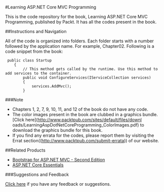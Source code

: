 #Learning ASP.NET Core MVC Programming

This is the code repository for the book, Learning ASP.NET Core MVC Programming, published by Packt. It has all the codes present in the book.

##Instructions and Navigation

All of the code is organized into folders. Each folder starts with a number followed by the application name. For example, Chapter02. Following is a code snippet from the book:
```
 public class Startup
    {
        // This method gets called by the runtime. Use this method to add services to the container.
        public void ConfigureServices(IServiceCollection services)
        {
            services.AddMvc();
        }

```
###Note
* Chapters 1, 2, 7, 9, 10, 11, and 12 of the book do not have any code.
* The color images present in the book are clubbed in a graphics bundle. [Click here](http://www.packtpub.com/sites/default/files/downl
oads/LearningAspDotNetCoreProgramming_ColorImages.pdf) to download the graphics bundle for this book.
* If you find any errata for the codes, please report them by visiting the Errat section((http://www.packtpub.com/submit-errata)) of our website.

##Related Products

* [Bootstrap for ASP.NET MVC - Second Edition](https://www.packtpub.com/web-development/bootstrap-aspnet-mvc-second-edition?utm_source=github&utm_campaign=9781785889479&utm_medium=repository)
* [ASP.NET Core Essentials](https://www.packtpub.com/web-development/aspnet-core-essentials?utm_source=github&utm_campaign=9781785889158&utm_medium=repository)

###Suggestions and Feedback

[Click here](https://docs.google.com/forms/d/e/1FAIpQLSe5qwunkGf6PUvzPirPDtuy1Du5Rlzew23UBp2S-P3wB-GcwQ/viewform) if you have any feedback or suggestions.
